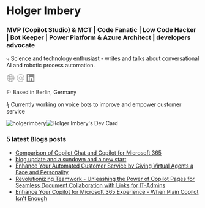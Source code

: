 # Holger Imbery
### MVP (Copilot Studio) & MCT | Code Fanatic | Low Code Hacker | Bot Keeper | Power Platform & Azure Architect | developers advocate

⤷ Science and technology enthusiast  - writes and talks about conversational AI and robotic process automation. 

 <a aligh="left" href="https://unit.link/holgerimbery" target="_blank" rel="noreferrer noopener"><img src="https://raw.githubusercontent.com/0xShapeShifter/dev-story/master/public/images/socials/globe.svg" alt="Website" width="22" height="22" /></a> <a aligh="left" href="mailto:the@cognitiveservices,ninja" target="_blank" rel="noreferrer noopener"><img src="https://raw.githubusercontent.com/0xShapeShifter/dev-story/master/public/images/socials/at.svg" alt="Email" width="22" height="22" /></a> <a aligh="left" href="https://www.linkedin.com/in/holgerimbery" target="_blank" rel="noreferrer noopener"><img src="https://raw.githubusercontent.com/0xShapeShifter/dev-story/master/public/images/socials/linkedin.svg" alt="LinkedIn" width="22" height="22" /></a>  

⚐ Based in Berlin, Germany

ϟ Currently working on voice bots to improve and empower customer service

 

<a href="https://app.daily.dev/thecognitiveservicesninja"><img src="https://api.daily.dev/devcards/7d6788ea96d04422bdcc4f633263bc26.png?r=f2m" align=right width="400" alt="Holger Imbery's Dev Card"/></a>

<p align="left"> <img src="https://komarev.com/ghpvc/?username=holgerimbery&label=Profile%20views&color=0e75b6&style=flat" alt="holgerimbery" /> </p>

### 5 latest Blogs posts
<!-- HASHNODE:START -->
- [Comparison of Copilot Chat and Copilot for Microsoft 365](https://holgerimbery.blog/comparison-of-copilot-chat-and-copilot-for-microsoft365)
- [blog update and a sundown and a new start](https://holgerimbery.blog/blog-update)
- [Enhance Your Automated Customer Service by Giving Virtual Agents a Face and Personality](https://holgerimbery.blog/enhance-your-automated-customer-service-by-giving-virtual-agents-a-face-and-personality)
- [Revolutionizing Teamwork - Unleashing the Power of Copilot Pages for Seamless Document Collaboration with Links for IT-Admins](https://holgerimbery.blog/revolutionizing-teamwork-unleashing-the-power-of-copilot-pages-for-seamless-document-collaboration-with-links-for-it-admins)
- [Enhance Your Copilot for Microsoft 365 Experience - When Plain Copilot Isn&#39;t Enough](https://holgerimbery.blog/enhance-your-copilot-for-microsoft-365-experience-when-plain-copilot-isnt-enough)
<!-- HASHNODE:END -->
